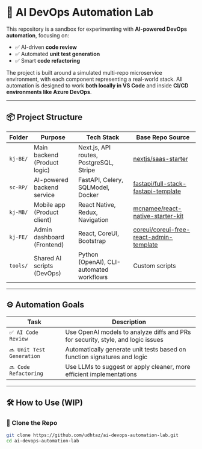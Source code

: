 # 🤖 AI DevOps Automation Lab

This repository is a sandbox for experimenting with **AI-powered DevOps automation**, focusing on:
- ✅ AI-driven **code review**
- ✅ Automated **unit test generation**
- ✅ Smart **code refactoring**

The project is built around a simulated multi-repo microservice environment, with each component representing a real-world stack. All automation is designed to work **both locally in VS Code** and inside **CI/CD environments like Azure DevOps**.

---

## 📦 Project Structure

| Folder     | Purpose                        | Tech Stack                                     | Base Repo Source |
|------------|--------------------------------|------------------------------------------------|------------------|
| `kj-BE/`   | Main backend (Product logic)   | Next.js, API routes, PostgreSQL, Stripe        | [nextjs/saas-starter](https://github.com/nextjs/saas-starter) |
| `sc-RP/`   | AI-powered backend service     | FastAPI, Celery, SQLModel, Docker              | [fastapi/full-stack-fastapi-template](https://github.com/fastapi/full-stack-fastapi-template) |
| `kj-MB/`   | Mobile app (Product client)    | React Native, Redux, Navigation                | [mcnamee/react-native-starter-kit](https://github.com/mcnamee/react-native-starter-kit) |
| `kj-FE/`   | Admin dashboard (Frontend)     | React, CoreUI, Bootstrap                       | [coreui/coreui-free-react-admin-template](https://github.com/coreui/coreui-free-react-admin-template) |
| `tools/`   | Shared AI scripts (DevOps)     | Python (OpenAI), CLI-automated workflows       | Custom scripts   |

---

## ⚙️ Automation Goals

| Task                        | Description                                                                 |
|-----------------------------|-----------------------------------------------------------------------------|
| `✅ AI Code Review`         | Use OpenAI models to analyze diffs and PRs for security, style, and logic issues |
| `🔜 Unit Test Generation`   | Automatically generate unit tests based on function signatures and logic    |
| `🔜 Code Refactoring`       | Use LLMs to suggest or apply cleaner, more efficient implementations        |

---

## 🛠 How to Use (WIP)

### 🔁 Clone the Repo
```bash
git clone https://github.com/udhtaz/ai-devops-automation-lab.git
cd ai-devops-automation-lab

